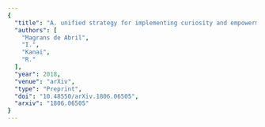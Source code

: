 ```yaml
---
{
  "title": "A. unified strategy for implementing curiosity and empowerment driven reinforcement learning",
  "authors": [
    "Magrans de Abril",
    "I.",
    "Kanai",
    "R."
  ],
  "year": 2018,
  "venue": "arXiv",
  "type": "Preprint",
  "doi": "10.48550/arXiv.1806.06505",
  "arxiv": "1806.06505"
}
---
```

